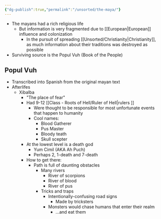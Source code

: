 ```yaml
---
{"dg-publish":true,"permalink":"/unsorted/the-maya/"}
---
```



- The mayans had a rich religious life
	- But information is very fragmented due to [[European\|European]] influence and colonization
		- In the pursuit of spreading [[Unsorted/Christianity\|Christianity]], as much information about their traditions was destroyed as possible
- Surviving source is the Popul Vuh (Book of the People)


## Popul Vuh
- Transcribed into Spanish from the original mayan text
- Afterlifes
	- Xibalba
		- "The place of fear"
		- Had 9-12 [[Class - Roots of Hell/Ruler of Hell\|rulers ]]
			- Were thought to be responsible for most unfortunate events that happen to humanity
			- Cool names:
				- Blood Gatherer
				- Pus Master
				- Bloody teath
				- Skull scepter
		- At the lowest level is a death god
			- Yum Cimil (AKA Ah Puch)
			- Perhaps 2, 1-death and 7-death
		- How to get there:
			- Path is full of daunting obstacles
				- Many rivers
					- River of scorpions
					- River of blood
					- River of pus
				- Tricks and traps
					- Intentionally-confusing road signs
						- Made by tricksters
					- Monsters would chase humans that enter their realm
						- ...and eat them